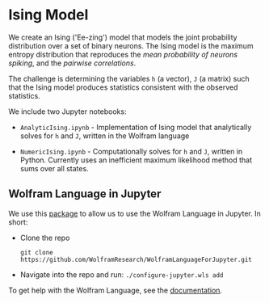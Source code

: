 # Ising Model 

We create an Ising ('Ee-zing') model that models the joint probability distribution over a set of binary neurons. The Ising model is the maximum entropy distribution that reproduces the *mean probability of neurons spiking*, and the *pairwise correlations*. 

The challenge is determining the variables `h` (a vector), `J` (a matrix) such that the Ising model produces statistics consistent with the observed statistics.  

We include two Jupyter notebooks:

- `AnalyticIsing.ipynb` -  Implementation of Ising model that analytically solves for `h` and `J`, written in the Wolfram language

- `NumericIsing.ipynb` - Computationally solves for `h` and `J`, written in Python. Currently uses an inefficient maximum likelihood method that sums over all states. 

## Wolfram Language in Jupyter
We use this [package](https://github.com/WolframResearch/WolframLanguageForJupyter) to allow us to use the Wolfram Language in Jupyter. In short:
- Clone the repo

    `git clone https://github.com/WolframResearch/WolframLanguageForJupyter.git`
    
- Navigate into the repo and run:
    `./configure-jupyter.wls add`

To get help with the Wolfram Language, see the [documentation](https://reference.wolfram.com/language/).
